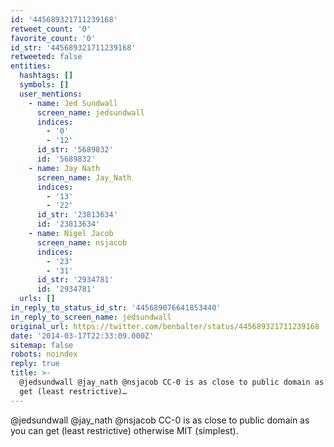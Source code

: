 ```yaml
---
id: '445689321711239168'
retweet_count: '0'
favorite_count: '0'
id_str: '445689321711239168'
retweeted: false
entities:
  hashtags: []
  symbols: []
  user_mentions:
    - name: Jed Sundwall
      screen_name: jedsundwall
      indices:
        - '0'
        - '12'
      id_str: '5689832'
      id: '5689832'
    - name: Jay Nath
      screen_name: Jay_Nath
      indices:
        - '13'
        - '22'
      id_str: '23813634'
      id: '23813634'
    - name: Nigel Jacob
      screen_name: nsjacob
      indices:
        - '23'
        - '31'
      id_str: '2934781'
      id: '2934781'
  urls: []
in_reply_to_status_id_str: '445689076641853440'
in_reply_to_screen_name: jedsundwall
original_url: https://twitter.com/benbalter/status/445689321711239168
date: '2014-03-17T22:33:09.000Z'
sitemap: false
robots: noindex
reply: true
title: >-
  @jedsundwall @jay_nath @nsjacob CC-0 is as close to public domain as you can
  get (least restrictive)…
---
```


@jedsundwall @jay_nath @nsjacob CC-0 is as close to public domain as you can get (least restrictive) otherwise MIT (simplest).
